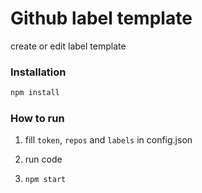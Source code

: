# Github label template

create or edit label template

### Installation

```bash
npm install
```

### How to run

1. fill `token`, `repos` and `labels` in config.json

2. run code

3. ```bash
   npm start
   ```

